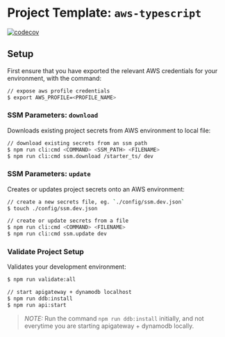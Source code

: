 # Project Template: `aws-typescript`

[![codecov](https://codecov.io/gh/Gilbertly/sls-starter-ts/branch/master/graph/badge.svg?token=3n0d40Byzd)](https://codecov.io/gh/Gilbertly/sls-starter-ts)

## Setup

First ensure that you have exported the relevant AWS credentials for your environment, with the command:

```sh
// expose aws profile credentials
$ export AWS_PROFILE=<PROFILE_NAME>
```

### SSM Parameters: `download`

Downloads existing project secrets from AWS environment to local file:

```sh
// download existing secrets from an ssm path
$ npm run cli:cmd <COMMAND> <SSM_PATH> <FILENAME>
$ npm run cli:cmd ssm.download /starter_ts/ dev
```

### SSM Parameters: `update`

Creates or updates project secrets onto an AWS environment:

```sh
// create a new secrets file, eg. `./config/ssm.dev.json`
$ touch ./config/ssm.dev.json

// create or update secrets from a file
$ npm run cli:cmd <COMMAND> <FILENAME>
$ npm run cli:cmd ssm.update dev
```

### Validate Project Setup

Validates your development environment:

```sh
$ npm run validate:all

// start apigateway + dynamodb localhost
$ npm run ddb:install
$ npm run api:start
```

> _NOTE:_ Run the command `npm run ddb:install` initially, and not everytime you are starting
> apigateway + dynamodb locally.
